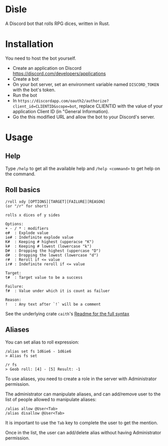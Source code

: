 # Dìsle

A Discord bot that rolls RPG dices, written in Rust.

# Installation

You need to host the bot yourself.

- Create an application on Discord https://discord.com/developers/applications
- Create a bot
- On your bot server, set an environment variable named `DISCORD_TOKEN` with the bot's
  token.
- Run the bot
- In `https://discordapp.com/oauth2/authorize?client_id=CLIENTID&scope=bot`, replace
  CLIENTID with the value of your application Client ID (in "General Information).
- Go the this modified URL and allow the bot to your Discord's server.

# Usage
## Help
Type `/help` to get all the available help and `/help <command>` to get help on the command.

## Roll basics
```
/roll xdy [OPTIONS][TARGET][FAILURE][REASON]
(or "/r" for short)
  
rolls x dices of y sides

Options:
+ - / * : modifiers
e#  : Explode value
ie# : Indefinite explode value
K#  : Keeping # highest (upperacse "K")
k#  : Keeping # lowest (lowercase "k")
D#  : Dropping the highest (uppercase "D")
d#  : Dropping the lowest (lowercase "d")
r#  : Reroll if <= value
ir# : Indefinite reroll if <= value
    
Target:
t#  : Target value to be a success

Failure: 
f#  : Value under which it is count as failuer

Reason:
!   : Any text after `!` will be a comment
```

See the underlying crate `caith`'s [Readme for the full syntax](https://github.com/Geobert/caith/blob/master/README.md)

## Aliases

You can set alias to roll expression:
```
/alias set fs 1d6ie6 - 1d6ie6
> Alias fs set

/r fs
> Geob roll: [4] - [5] Result: -1
```

To use aliases, you need to create a role in the server with Administrator permission.

The administrator can manipulate aliases, and can add/remove user to the list of people
allowed to manipulate aliases:

```
/alias allow @User<Tab>
/alias disallow @User<Tab>
```

It is important to use the `Tab` key to complete the user to get the mention.

Once in the list, the user can add/delete alias without having Administrator permission.